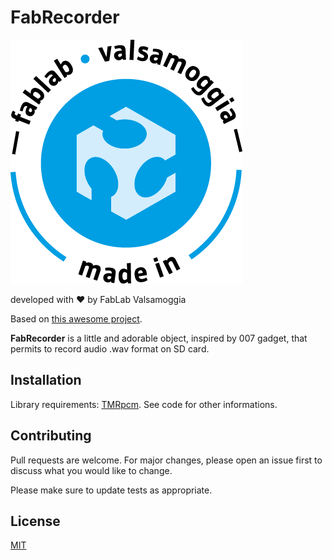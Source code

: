 # FabRecorder

![FabSticker](https://github.com/FabLabValsamoggia/FabRecorder/blob/master/sticker-fab.png)

developed with ♥ by FabLab Valsamoggia

Based on [this awesome project](https://www.instructables.com/id/Make-Your-Own-Spy-Bug-Arduino-Voice-Recorder/).

**FabRecorder** is a little and adorable object, inspired by 007 gadget, that permits to record audio .wav format on SD card.

## Installation

Library requirements: [TMRpcm](https://github.com/TMRh20/TMRpcm). See code for other informations.

## Contributing

Pull requests are welcome. For major changes, please open an issue first to discuss what you would like to change.

Please make sure to update tests as appropriate.

## License

[MIT](https://choosealicense.com/licenses/mit/)
